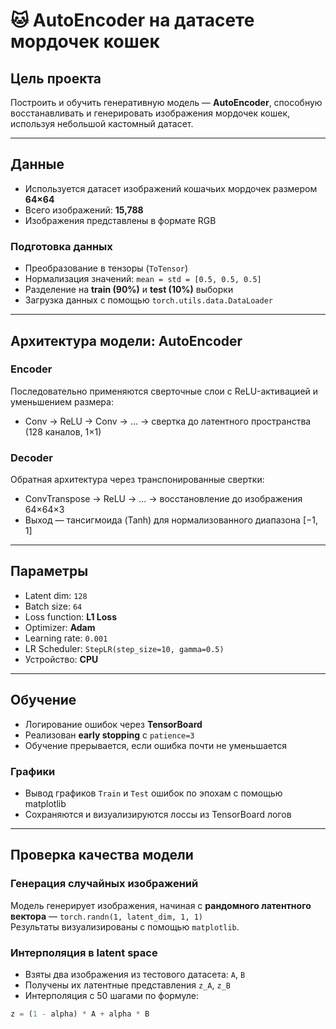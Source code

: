 # 🐱 AutoEncoder на датасете мордочек кошек

## Цель проекта

Построить и обучить генеративную модель — **AutoEncoder**, способную восстанавливать и генерировать изображения мордочек кошек, используя небольшой кастомный датасет.

---

## Данные

- Используется датасет изображений кошачьих мордочек размером **64×64**
- Всего изображений: **15,788**
- Изображения представлены в формате RGB

### Подготовка данных

- Преобразование в тензоры (`ToTensor`)
- Нормализация значений: `mean = std = [0.5, 0.5, 0.5]`
- Разделение на **train (90%)** и **test (10%)** выборки
- Загрузка данных с помощью `torch.utils.data.DataLoader`

---

## Архитектура модели: AutoEncoder

### Encoder

Последовательно применяются сверточные слои с ReLU-активацией и уменьшением размера:
- Conv → ReLU → Conv → ... → свертка до латентного пространства (128 каналов, 1×1)

### Decoder

Обратная архитектура через транспонированные свертки:
- ConvTranspose → ReLU → ... → восстановление до изображения 64×64×3
- Выход — тансигмоида (Tanh) для нормализованного диапазона [−1, 1]

---

## Параметры

- Latent dim: `128`
- Batch size: `64`
- Loss function: **L1 Loss**
- Optimizer: **Adam**
- Learning rate: `0.001`
- LR Scheduler: `StepLR(step_size=10, gamma=0.5)`
- Устройство: **CPU**

---

## Обучение

- Логирование ошибок через **TensorBoard**
- Реализован **early stopping** с `patience=3`
- Обучение прерывается, если ошибка почти не уменьшается

### Графики

- Вывод графиков `Train` и `Test` ошибок по эпохам с помощью matplotlib
- Сохраняются и визуализируются лоссы из TensorBoard логов

---

## Проверка качества модели

### Генерация случайных изображений

Модель генерирует изображения, начиная с **рандомного латентного вектора** — `torch.randn(1, latent_dim, 1, 1)`  
Результаты визуализированы с помощью `matplotlib`.

### Интерполяция в latent space

- Взяты два изображения из тестового датасета: `A`, `B`
- Получены их латентные представления `z_A`, `z_B`
- Интерполяция с 50 шагами по формуле:

```python
z = (1 - alpha) * A + alpha * B
